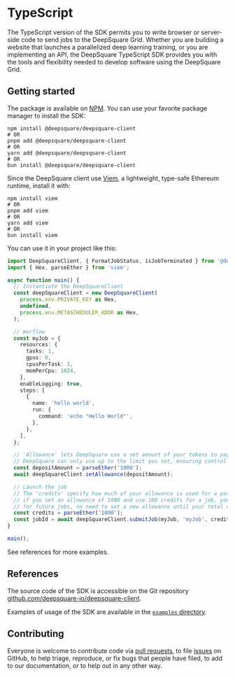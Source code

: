 # TypeScript

The TypeScript version of the SDK permits you to write browser or server-side code to send jobs to the DeepSquare Grid. Whether you are building a website that launches a parallelized deep learning training, or you are implementing an API, the DeepSquare TypeScript SDK provides you with the tools and flexibility needed to develop software using the DeepSquare Grid.

## Getting started

The package is available on [NPM](https://www.npmjs.com/package/@deepsquare/deepsquare-client). You can use your favorite package manager to install the SDK:

```shell
npm install @deepsquare/deepsquare-client
# OR
pnpm add @deepsquare/deepsquare-client
# OR
yarn add @deepsquare/deepsquare-client
# OR
bun install @deepsquare/deepsquare-client
```

Since the DeepSquare client use [Viem](https://viem.sh), a lightweight, type-safe Ethereum runtime, install it with:

```shell
npm install viem
# OR
pnpm add viem
# OR
yarn add viem
# OR
bun install viem
```

You can use it in your project like this:

```ts
import DeepSquareClient, { FormatJobStatus, isJobTerminated } from '@deepsquare/deepsquare-client';
import { Hex, parseEther } from 'viem';

async function main() {
  // Instantiate the DeepSquareClient
  const deepSquareClient = new DeepSquareClient(
    process.env.PRIVATE_KEY as Hex,
    undefined,
    process.env.METASCHEDULER_ADDR as Hex,
  );

  // Worflow
  const myJob = {
    resources: {
      tasks: 1,
      gpus: 0,
      cpusPerTask: 1,
      memPerCpu: 1024,
    },
    enableLogging: true,
    steps: [
      {
        name: 'hello world',
        run: {
          command: 'echo "Hello World"',
        },
      },
    ],
  };

  // 'Allowance' lets DeepSquare use a set amount of your tokens to pay for jobs, like a spending limit.
  // DeepSquare can only use up to the limit you set, ensuring control and security over your wallet.
  const depositAmount = parseEther('1000');
  await deepSquareClient.setAllowance(depositAmount);

  // Launch the job
  // The 'credits' specify how much of your allowance is used for a particular job. For instance,
  // if you set an allowance of 1000 and use 100 credits for a job, you'll still have 900 in allowance
  // for future jobs, no need to set a new allowance until your total credits exceed it.
  const credits = parseEther('1000');
  const jobId = await deepSquareClient.submitJob(myJob, 'myJob', credits);
}

main();
```

See references for more examples.

## References

The source code of the SDK is accessible on the Git repository [github.com/deepsquare-io/deepsquare-client](https://github.com/deepsquare-io/deepsquare-client/tree/main).

Examples of usage of the SDK are available in the [`examples` directory](https://github.com/deepsquare-io/deepsquare-client/tree/main/examples).

## Contributing

Everyone is welcome to contribute code via [pull requests](https://github.com/deepsquare-io/deepsquare-client/pulls), to file [issues](https://github.com/deepsquare-io/deepsquare-client/issues) on GitHub, to help triage, reproduce, or fix bugs that people have filed, to add to our documentation, or to help out in any other way.
